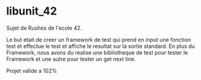 # libunit_42

Sujet de Rushes de l'ecole 42.

Le but etait de creer un framework de test qui prend en input une fonction test et effectue le test et affiche le resultat sur la sortie standard.
En plus du Framework, nous avons du realise une bibliotheque de test pour tester le Framework et une autre pour tester un get next line.

Projet valide a 102%

